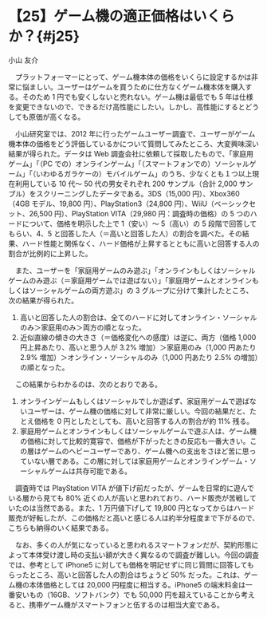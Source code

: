 # 【25】ゲーム機の適正価格はいくらか？{#j25}

<div class="author">小山 友介</div>

　プラットフォーマーにとって、ゲーム機本体の価格をいくらに設定するかは非常に悩ましい。ユーザーはゲームを買うために仕方なくゲーム機本体を購入する。そのため 1 円でも安くしないと売れない。ゲーム機は最低でも 5 年は仕様を変更できないので、できるだけ高性能にしたい。しかし、高性能にするとどうしても原価が高くなる。

　小山研究室では、2012 年に行ったゲームユーザー調査で、ユーザーがゲーム機本体の価格をどう評価しているかについて質問してみたところ、大変興味深い結果が得られた。データは Web 調査会社に依頼して採取したもので、「家庭用ゲーム」「（PC での）オンラインゲーム」「（スマートフォンでの）ソーシャルゲーム」「（いわゆるガラケーの）モバイルゲーム」のうち、少なくとも１つ以上現在利用している 10 代～ 50 代の男女それぞれ 200 サンプル（合計 2,000 サンプル）をスクリーニングしたデータである。3DS（15,000 円）、Xbox360（4GB モデル、19,800 円）、PlayStation3（24,800 円）、WiiU（ベーシックセット、26,500 円）、PlayStation VITA（29,980 円：調査時の価格）の 5 つのハードについて、価格を明示した上で 1（安い）～ 5（高い）の 5 段階で回答してもらい、4、5 と回答した人（＝高いと回答した人）の割合を調べた。その結果、ハード性能と関係なく、ハード価格が上昇するとともに高いと回答する人の割合が比例的に上昇した。

　また、ユーザーを「家庭用ゲームのみ遊ぶ」「オンラインもしくはソーシャルゲームのみ遊ぶ（＝家庭用ゲームでは遊ばない）」「家庭用ゲームとオンラインもしくはソーシャルゲームの両方遊ぶ」の 3 グループに分けて集計したところ、次の結果が得られた。

1. 高いと回答した人の割合は、全てのハードに対してオンライン・ソーシャルのみ＞家庭用のみ＞両方の順となった。
2. 近似直線の傾きの大きさ（＝価格変化への感度）は逆に、両方（価格 1,000 円上昇あたり、高いと思う人が 3.2% 増加）＞家庭用のみ（1,000 円あたり 2.9% 増加）＞オンライン・ソーシャルのみ（1,000 円あたり 2.5% の増加）の順となった。

　この結果からわかるのは、次のとおりである。

1. オンラインゲームもしくはソーシャルでしか遊ばず、家庭用ゲームで遊ばないユーザーは、ゲーム機の価格に対して非常に厳しい。今回の結果だと、たとえ価格を 0 円としたとしても、高いと回答する人の割合が約 11% 残る。
2. 家庭用ゲームとオンラインもしくはソーシャルゲームで遊ぶ人は、ゲーム機の価格に対して比較的寛容で、価格が下がったときの反応も一番大きい。この層はゲームのヘビーユーザーであり、ゲーム機への支出をさほど苦に思っていない層である。この層に対しては家庭用ゲームとオンラインゲーム・ソーシャルゲームは共存可能である。

　調査時では PlayStation VITA が値下げ前だったが、ゲームを日常的に遊んでいる層から見ても 80% 近くの人が高いと思われており、ハード販売が苦戦していたのは当然である。また、1 万円値下げして 19,800 円となってからはハード販売が好転したが、この価格だと高いと感じる人は約半分程度まで下がるので、こちらも納得のいく結果である。

　なお、多くの人が気になっていると思われるスマートフォンだが、契約形態によって本体受け渡し時の支払い額が大きく異なるので調査が難しい。今回の調査では、参考として iPhone5 に対しても価格を明記せずに同じ質問に回答してもらったところ、高いと回答した人の割合はちょうど 50% だった。これは、ゲーム機の本体価格としては 20,000 円程度に相当する。iPhone5 の端末料金は一番安いもの（16GB、ソフトバンク）でも 50,000 円を超えていることから考えると、携帯ゲーム機がスマートフォンと伍するのは相当大変である。

